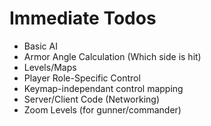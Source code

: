# Immediate Todos

* Basic AI
* Armor Angle Calculation (Which side is hit)
* Levels/Maps
* Player Role-Specific Control
* Keymap-independant control mapping
* Server/Client Code (Networking)
* Zoom Levels (for gunner/commander)